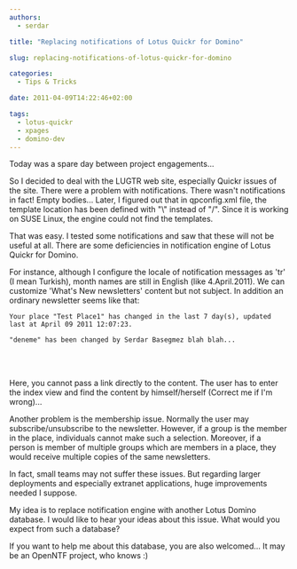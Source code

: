 ```yaml
---
authors:
  - serdar

title: "Replacing notifications of Lotus Quickr for Domino"

slug: replacing-notifications-of-lotus-quickr-for-domino

categories:
  - Tips & Tricks

date: 2011-04-09T14:22:46+02:00

tags:
  - lotus-quickr
  - xpages
  - domino-dev
---
```


Today was a spare day between project engagements...

So I decided to deal with the LUGTR web site, especially Quickr issues of the site. There were a problem with notifications. There wasn't notifications in fact! Empty bodies... Later, I figured out that in qpconfig.xml file, the template location has been defined with "\\" instead of "/". Since it is working on SUSE Linux, the engine could not find the templates.

That was easy. I tested some notifications and saw that these will not be useful at all. There are some deficiencies in notification engine of Lotus Quickr for Domino.
<!-- more -->
For instance, although I configure the locale of notification messages as 'tr' (I mean Turkish), month names are still in English (like 4.April.2011). We can customize 'What's New newsletters' content but not subject. In addition an ordinary newsletter seems like that:

```
Your place "Test Place1" has changed in the last 7 day(s), updated last at April 09 2011 12:07:23.

"deneme" has been changed by Serdar Basegmez blah blah...
```

<br />

<br />

Here, you cannot pass a link directly to the content. The user has to enter the index view and find the content by himself/herself (Correct me if I'm wrong)...

Another problem is the membership issue. Normally the user may subscribe/unsubscribe to the newsletter. However, if a group is the member in the place, individuals cannot make such a selection. Moreover, if a person is member of multiple groups which are members in a place, they would receive multiple copies of the same newsletters.

In fact, small teams may not suffer these issues. But regarding larger deployments and especially extranet applications, huge improvements needed I suppose.

My idea is to replace notification engine with another Lotus Domino database. I would like to hear your ideas about this issue. What would you expect from such a database?

If you want to help me about this database, you are also welcomed... It may be an OpenNTF project, who knows :)
